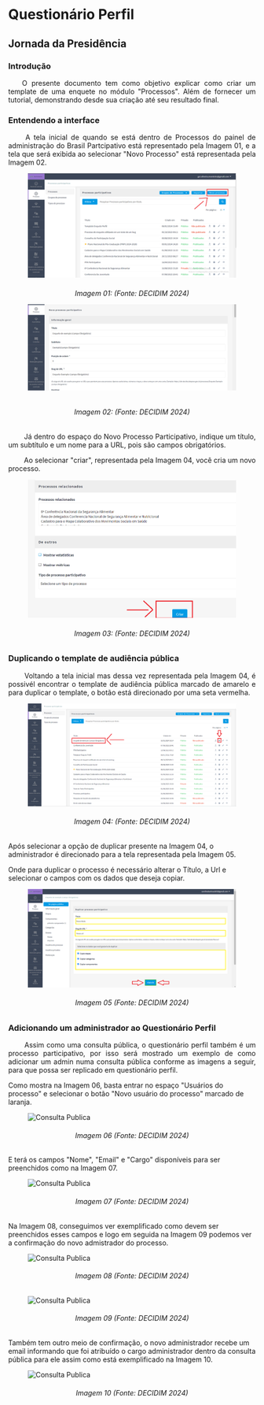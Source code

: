 # Questionário Perfil

## Jornada da Presidência 

### Introdução
<p align="justify">
&emsp;&emsp;O presente documento tem como objetivo explicar como criar um template de uma enquete no módulo "Processos". Além de fornecer um tutorial, demonstrando desde sua criação até seu resultado final.
</p>

### Entendendo a interface
<p align="justify">
&emsp;&emsp; A tela inicial de quando se está dentro de Processos do painel de administração do Brasil Partcipativo está representado pela Imagem 01, e a tela que será exibida ao selecionar "Novo Processo" está representada pela Imagem 02.
</p>

<figure markdown>
<img src= "../../assetsTutoriais/Perfil/processos.png" alt="Perfil" style="float: none; margin: auto"> 
</figure>
<p align="justify">
<h6 align = "center">Imagem 01: (Fonte: DECIDIM 2024)
</p>

<figure markdown>
<img src= "../../assetsTutoriais/Perfil/CriandoUmProcesso.png" alt="perfil" style="float: none; margin: auto"> 
</figure>
<p align="justify">
<h6 align = "center">Imagem 02: (Fonte: DECIDIM 2024)
</p></h6>

<p align="justify">
&emsp;&emsp; Já dentro do espaço do Novo Processo Participativo, indique um título, um subtítulo e um nome para a URL, pois são campos obrigatórios.
</p>

<p align="justify">
&emsp;&emsp; Ao selecionar "criar", representada pela Imagem 04, você cria um novo processo.  
</p>

<figure markdown>
<img src= "../../assetsTutoriais/Perfil/CriarProcesso.png" alt="Perfil" style="float: none; margin: auto"> 
</figure>
<p align="justify">
<h6 align = "center">Imagem 03: (Fonte: DECIDIM 2024)
</p></h6>

### Duplicando o template de audiência pública

<p align="justify">
&emsp;&emsp; Voltando a tela inicial mas dessa vez representada pela Imagem 04, é possivél encontrar o template de audiência pública marcado de amarelo e para duplicar o template, o  botão está direcionado por uma seta vermelha.
</p>  

<figure markdown>
<img src= "../../assetsTutoriais/Perfil/enquete_obg.png" alt="Perfil" style="float: none; margin: auto"> 
</figure>
<p align="justify">
<h6 align = "center">Imagem 04: (Fonte: DECIDIM 2024)
</p></h6>

Após selecionar a opção de duplicar presente na Imagem 04, o administrador é direcionado para a tela representada pela Imagem 05.

Onde para duplicar o processo é necessário alterar o Título, a Url e selecionar o campos com os dados que deseja copiar.

<figure markdown>
<img src= "../../assetsTutoriais/Perfil/alterar-duplic.png" alt="Audiencia Publica" style="float: none; margin: auto"> 
</figure>
<p align="justify">
<h6 align = "center">Imagem 05 (Fonte: DECIDIM 2024)
</p></h6>

### Adicionando um administrador ao Questionário Perfil
<p align="justify">
&emsp;&emsp; Assim como uma consulta pública, o questionário perfil também é um processo participativo, por isso será mostrado um exemplo de como adicionar um admin numa consulta pública conforme as imagens a seguir, para que possa ser replicado em questionário perfil.
</p>  

Como mostra na Imagem 06, basta entrar no espaço "Usuários do processo" e selecionar o botão "Novo usuário do processo" marcado de laranja.

<figure markdown>
<img src= "https://gitlab.com/lappis-unb/decidimbr/documentacao/-/raw/main/docs/assetsTutoriais/consultaspublicas/Adiciona%20Admin.png?ref_type=heads" alt="Consulta Publica" style="float: none; margin: auto"> 
</figure>
<p align="justify">
<h6 align = "center">Imagem 06 (Fonte: DECIDIM 2024)
</p></h6>

E terá os campos "Nome", "Email" e "Cargo" disponíveis para ser preenchidos como na Imagem 07.

<figure markdown>
<img src= "https://gitlab.com/lappis-unb/decidimbr/documentacao/-/raw/main/docs/assetsTutoriais/consultaspublicas/Dados%20solicitatos.png?ref_type=heads" alt="Consulta Publica" style="float: none; margin: auto"> 
</figure>
<p align="justify">
<h6 align = "center">Imagem 07 (Fonte: DECIDIM 2024)
</p></h6>

Na Imagem 08, conseguimos ver exemplificado como devem ser preenchidos esses campos e logo em seguida na Imagem 09 podemos ver a confirmação do novo admistrador do processo.

<figure markdown>
<img src= "https://gitlab.com/lappis-unb/decidimbr/documentacao/-/raw/main/docs/assetsTutoriais/consultaspublicas/Dados%20preenchidos.png?ref_type=heads" alt="Consulta Publica" style="float: none; margin: auto"> 
</figure>
<p align="justify">
<h6 align = "center">Imagem 08 (Fonte: DECIDIM 2024)
</p></h6>


<figure markdown>
<img src= "https://gitlab.com/lappis-unb/decidimbr/documentacao/-/raw/main/docs/assetsTutoriais/consultaspublicas/Confirmacao%20do%20novo%20admin.png?ref_type=heads" alt="Consulta Publica" style="float: none; margin: auto"> 
</figure>
<p align="justify">
<h6 align = "center">Imagem 09 (Fonte: DECIDIM 2024)
</p></h6>

Também tem outro meio de confirmação, o novo administrador recebe um email informando que foi atribuído o cargo administrador dentro da consulta pública para ele assim como está exemplificado na Imagem 10. 

<figure markdown>
<img src= "https://gitlab.com/lappis-unb/decidimbr/documentacao/-/raw/main/docs/assetsTutoriais/consultaspublicas/Email%20informativo.jpg?ref_type=heads" alt="Consulta Publica" style="float: none; margin: auto"> 
</figure>
<p align="justify">
<h6 align = "center">Imagem 10 (Fonte: DECIDIM 2024)
</p></h6>
